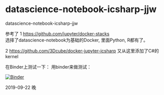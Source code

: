 # datascience-notebook-icsharp-jjw
datascience-notebook-icsharp-jjw


参考了
1 https://github.com/jupyter/docker-stacks   
选择了datascience-notebook为基础的Docker, 里面Python, R都有了。

2 https://github.com/3Dcube/docker-jupyter-icsharp
又从这里添加了C#的kernel  


在Binder上测试一下：
用binder来做测试：

[![Binder](https://mybinder.org/badge_logo.svg)](https://mybinder.org/v2/gh/wangjun-sh/datascience-notebook-icsharp-jjw/master)


2019-09-22 晚
